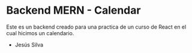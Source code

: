 # Backend MERN - Calendar

Este es un backend creado para una practica de un curso de React en el cual hicimos un calendario.

- Jesús Silva